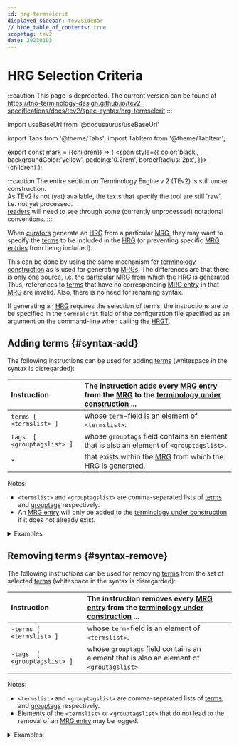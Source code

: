 ```yaml
---
id: hrg-termselcrit
displayed_sidebar: tev2SideBar
// hide_table_of_contents: true
scopetag: tev2
date: 20230103
---
```


# HRG Selection Criteria

:::caution
This page is deprecated. The current version can be found at https://tno-terminology-design.github.io/tev2-specifications/docs/tev2/spec-syntax/hrg-termselcrit
:::

import useBaseUrl from '@docusaurus/useBaseUrl'

import Tabs from '@theme/Tabs';
import TabItem from '@theme/TabItem';

<!-- Use 'Mark' as an HTML tag, e.g. <mark>text to mark</Mark?-->
export const mark = ({children}) => (
  <span style={{ color:'black', backgroundColor:'yellow', padding:'0.2rem', borderRadius:'2px', }}>
    {children}
  </span> );

:::caution
The entire section on Terminology Engine v 2 (TEv2) is still under construction.<br/>
As TEv2 is not (yet) available, the texts that specify the tool are still 'raw', i.e. not yet processed.<br/>[readers](@) will need to see through some (currently unprocessed) notational conventions.
:::

When [curators](@) generate an [HRG](@) from a particular [MRG](@), they may want to specify the [terms](@) to be included in the [HRG](@) (or preventing specific [MRG entries](@) from being included).

This can be done by using the same mechanism for [terminology construction](/docs/tev2/spec-tools/terminology-construction) as is used for generating [MRGs](@). The differences are that there is only one source, i.e. the particular [MRG](@) from which the [HRG](@) is generated. Thus, references to [terms](@) that have no corresponding [MRG entry](@) in that [MRG](@) are invalid. Also, there is no need for renaming syntax.



If generating an [HRG](@) requires the selection of terms, the instructions are to be specified in the `termselcrit` field of the configuration file specified as an argument on the command-line when calling the [HRGT](@).

## Adding terms {#syntax-add}

The following instructions can be used for adding [terms](@) (whitespace in the syntax is disregarded):

| Instruction                | The instruction adds every [MRG entry](@) from the [MRG](@) to the [terminology under construction](@) ... |
| :------------------------- | :--------------------------------------------------------------------- |
| `terms [ <termslist> ]`    | whose `term`-field is an element of `<termslist>`. |
| `tags  [ <grouptagslist> ]`| whose `grouptags` field contains an element that is also an element of `<grouptagslist>`. |
| `*`                        | that exists within the [MRG](@) from which the [HRG](@) is generated. |

Notes:
- `<termslist>` and `<grouptagslist>` are comma-separated lists of [terms](@) and [grouptags](@) respectively.
- An [MRG entry](@) will only be added to the [terminology under construction](@) if it does not already exist.

<details>
<summary>Examples</summary>

| Instruction | What it does when processed |
| :---------- | :---------- |
| `terms[party]` | finds the [MRG entry](@) associated with the [term](@) `party`, and adds it to the selected set of [terms](@). |
| `tags[management,governance]` | finds the [MRG entries](@) associated with the [terms](@) `management` and `governance`, and adds them to the selected set of [terms](@). |
| `*` | selects all [terms](@) from the [MRG](@), and adds them to the selected set of [terms](@). |

</details>

## Removing terms {#syntax-remove}

The following instructions can be used for removing [terms](@) from the set of selected [terms](@) (whitespace in the syntax is disregarded):

| Instruction   | The instruction removes every [MRG entry](@) from the [terminology under construction](@) ... |
| :------------------------- | :--------------------------------------------------------------------- |
| `-terms [ <termslist> ]` | whose `term`-field is an element of `<termslist>`. |
| `-tags  [ <grouptagslist> ]` | whose `grouptags` field contains an element that is also an element of `<groutagslist>`. |

Notes:
- `<termslist>` and `<grouptagslist>` are comma-separated lists of [terms](@), and [grouptags](@) respectively.
- Elements of the `<termslist>` or `<grouptagslist>` that do not lead to the removal of an [MRG entry](@) may be logged.

<details>
<summary>Examples</summary>

| Instruction | What it does when processed |
| :---------- | :---------- |
| `-terms[party, actor]` | removes the [MRG entries](@) that have either `party` or `actor` in its `term` field. |
| `-tags[management]` | removes all [MRG entries](@) that have a [grouptag](@) `management`.  |

</details>
